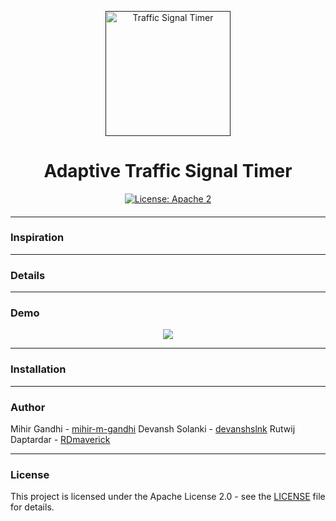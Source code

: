 <p align="center">
  <a href="" rel="noopener">
 <img height=200px src="" alt="Traffic Signal Timer"></a>
</p>

<h1 align="center">Adaptive Traffic Signal Timer</h1>

<div align="center">

[![License: Apache 2](https://img.shields.io/badge/License-Apache-yellow.svg)](https://www.apache.org/licenses/LICENSE-2.0)

<h4></h4>

</div>

-----------------------------------------
### Inspiration


------------------------------------------
### Details


------------------------------------------
### Demo
<p align="center">
    <img src="./Demo.gif">
</p>


------------------------------------------
### Installation



------------------------------------------
### Author
Mihir Gandhi - [mihir-m-gandhi](https://github.com/mihir-m-gandhi)
Devansh Solanki - [devanshslnk](https://github.com/devanshslnk/)
Rutwij Daptardar - [RDmaverick](https://github.com/RDmaverick)

------------------------------------------
### License
This project is licensed under the Apache License 2.0 - see the [LICENSE](./LICENSE) file for details.
